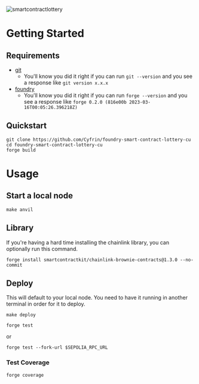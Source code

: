 ![smartcontractlottery](https://github.com/user-attachments/assets/84a1b546-286c-4c5e-aec3-756be9332ca3)

# Getting Started

## Requirements

- [git](https://git-scm.com/book/en/v2/Getting-Started-Installing-Git)
  - You'll know you did it right if you can run `git --version` and you see a response like `git version x.x.x`
- [foundry](https://getfoundry.sh/)
  - You'll know you did it right if you can run `forge --version` and you see a response like `forge 0.2.0 (816e00b 2023-03-16T00:05:26.396218Z)`

## Quickstart

```
git clone https://github.com/Cyfrin/foundry-smart-contract-lottery-cu
cd foundry-smart-contract-lottery-cu
forge build
```

# Usage

## Start a local node

```
make anvil
```

## Library

If you're having a hard time installing the chainlink library, you can optionally run this command. 

```
forge install smartcontractkit/chainlink-brownie-contracts@1.3.0 --no-commit
```

## Deploy

This will default to your local node. You need to have it running in another terminal in order for it to deploy.

```
make deploy
```

```
forge test
```

or

```
forge test --fork-url $SEPOLIA_RPC_URL
```

### Test Coverage

```
forge coverage
```
